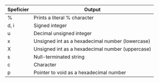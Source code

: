 | Speficier | Output                                           |
|-----------|--------------------------------------------------|
| %         | Prints a literal % character                     |
| d, i      | Signed integer                                   |
| u         | Decimal unsigned integer                         |
| x         | Unsigned int as a hexadecimal number (lowercase) |
| X         | Unsigned int as a hexadecimal number (uppercase) |
| s         | Null-terminated string                           |
| c         | Character                                        |
| p         | Pointer to void as a hexadecimal number          |